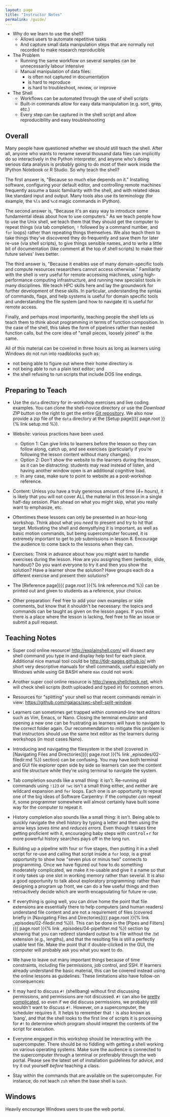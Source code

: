 ```yaml
---
layout: page
title: "Instructor Notes"
permalink: /guide/
---
```

*   Why do we learn to use the shell?
    *   Allows users to automate repetitive tasks
    *   And capture small data manipulation steps that are normally not recorded
        to make research reproducible
*   The Problem
    *   Running the same workflow on several samples can be unnecessarily labour intensive
    *   Manual manipulation of data files:
        *   is often not captured in documentation
        *   is hard to reproduce
        *   is hard to troubleshoot, review, or improve
*   The Shell
    *   Workflows can be automated through the use of shell scripts
    *   Built-in commands allow for easy data manipulation (e.g. sort, grep, etc.)
    *   Every step can be captured in the shell script and allow reproducibility and easy troubleshooting

## Overall

Many people have questioned whether we should still teach the shell.
After all, anyone who wants to rename several thousand data files can
implicitly do so interactively in the Python interpreter, and anyone
who's doing serious data analysis is probably going to do most of their
work inside the IPython Notebook or R Studio.  So why teach the shell?

The first answer is, "Because so much else depends on it." Installing
software, configuring your default editor, and controlling remote
machines frequently assume a basic familiarity with the shell, and with
related ideas like standard input and output.  Many tools also use its
terminology (for example, the `%ls` and `%cd` magic commands in
IPython).

The second answer is, "Because it's an easy way to introduce some
fundamental ideas about how to use computers." As we teach people how to
use the Unix shell, we teach them that they should get the computer to
repeat things (via tab completion, `!` followed by a command number, and
`for` loops) rather than repeating things themselves.  We also teach
them to take things they've discovered they do frequently and save them
for later re-use (via shell scripts), to give things sensible names, and
to write a little bit of documentation (like comment at the top of shell
scripts) to make their future selves' lives better.

The third answer is, "Because it enables use of many domain-specific
tools and compute resources researchers cannot access otherwise."
Familiarity with the shell is very useful for remote accessing machines,
using high-performance computing infrastructure, and running new
specialist tools in many disciplines.  We teach HPC skills here and lay
the groundwork for further development of these skills.  In particular,
understanding the syntax of commands, flags, and help systems is useful
for domain specific tools and understanding the file system (and how to
navigate it) is useful for remote access.

Finally, and perhaps most importantly, teaching people the shell lets us
teach them to think about programming in terms of function composition.
In the case of the shell, this takes the form of pipelines rather than
nested function calls, but the core idea of "small pieces, loosely
joined" is the same.

All of this material can be covered in three hours
as long as learners using Windows do not run into roadblocks such as:

*   not being able to figure out where their home directory is
*   not being able to run a plain text editor; and
*   the shell refusing to run scripts that include DOS line endings.

## Preparing to Teach

*   Use the `data` directory for in-workshop exercises and live coding
    examples.  You can clone the shell-novice directory or use the
    *Download ZIP* button on the right to get the entire [Git
    repository](https://github.com/jyalim/sol-shell-novice). We also now
    provide a zip file of the `data` directory at the [Setup
    page]({{ page.root }}{% link setup.md %}).

*   Website: various practices have been used.
    *   Option 1: Can give links to learners before the lesson so they can follow along,
        catch up,
	and see exercises (particularly if you're following the lesson content without many changes).
    *   Option 2: Don't show the website to the learners during the lesson, as it can be distracting:
        students may read instead of listen, and having another window open is an additional cognitive load.
	*   In any case, make sure to point to website as a post-workshop reference.

*   Content: Unless you have a truly generous amount of time (4+ hours),
    it is likely that you will not cover ALL the material in this lesson
    in a single half-day session.  Plan ahead on what you might skip,
    what you really want to emphasize, etc.

*   Oftentimes these lessons can only be presented in an hour-long
    workshop. Think about what you *need* to present and try to hit that
    target. Motivating the shell and demystfying it is important, as
    well as basic motion commands, but being supercomputer focused, it
    is extremely important to get to job submissions in lesson 8.
    Encourage the audience to come back to the lessons when they can.

*   Exercises: Think in advance about how you might want to handle
    exercises during the lesson.  How are you assigning them (website,
    slide, handout)?  Do you want everyone to try it and then you show
    the solution?  Have a learner show the solution?  Have groups each
    do a different exercise and present their solutions?


*   The [Reference page]({{ page.root }}{% link reference.md %}) can be
    printed out and given to students as a reference, your choice.

*   Other preparation: Feel free to add your own examples or side
    comments, but know that it shouldn't be necessary: the topics and
    commands can be taught as given on the lesson pages.  If you think
    there is a place where the lesson is lacking, feel free to file an
    issue or submit a pull request.

## Teaching Notes

*   Super cool online resource!  <http://explainshell.com/> will dissect
    any shell command you type in and display help text for each piece.
    Additional nice manual tool could be <http://tldr-pages.github.io/>
    with short very descriptive manuals for shell commands, useful
    especially on Windows while using Git BASH where `man` could not
    work.

*   Another super cool online resource is <http://www.shellcheck.net>,
    which will check shell scripts (both uploaded and typed in) for
    common errors.

*   Resources for "splitting" your shell so that recent commands
    remain in view: <https://github.com/rgaiacs/swc-shell-split-window>.

*   Learners can sometimes get trapped within command-line text editors
    such as Vim, Emacs, or Nano.  Closing the terminal emulator and
    opening a new one can be frustrating as learners will have to
    navigate to the correct folder again.  Our recommendation to
    mitigate this problem is that instructors should use the same text
    editor as the learners during workshops (in most cases Nano).

*   Introducing and navigating the filesystem in the shell (covered in
    [Navigating Files and Directories]({{ page.root }}{% link
    _episodes/02-filedir.md %}) section) can be confusing. You may have
    both terminal and GUI file explorer open side by side so learners
    can see the content and file structure while they're using terminal
    to navigate the system.

*   Tab completion sounds like a small thing: it isn't.  Re-running old
    commands using `!123` or `!wc` isn't a small thing either, and
    neither are wildcard expansion and `for` loops.  Each one is an
    opportunity to repeat one of the big ideas of Software Carpentry: if
    the computer *can* repeat it, some programmer somewhere will almost
    certainly have built some way for the computer *to* repeat it.

*   History completion also sounds like a small thing: it isn't. Being
    able to quickly navigate the shell history by typing a letter and
    then using the arrow keys *saves time* and *reduces errors*.
    Even though it takes time getting proficient with it, encouraging
    baby steps with <kbd>control</kbd>+<kbd>r</kbd> for more powerful
    history searches pays off in the long run.

*   Building up a pipeline with four or five stages, then putting it in
    a shell script for re-use and calling that script inside a `for`
    loop, is a great opportunity to show how "seven plus or minus two"
    connects to programming.  Once we have figured out how to do
    something moderately complicated, we make it re-usable and give it a
    name so that it only takes up one slot in working memory rather than
    several.  It is also a good opportunity to talk about exploratory
    programming: rather than designing a program up front, we can do a
    few useful things and then retroactively decide which are worth
    encapsulating for future re-use.

*   If everything is going well, you can drive home the point that file
    extensions are essentially there to help computers (and human
    readers) understand file content and are not a requirement of files
    (covered briefly in [Navigating Files and Directories]({{ page.root
    }}{% link _episodes/02-filedir.md %})).  This can be done in the
    [Pipes and Filters]({{ page.root }}{% link
    _episodes/04-pipefilter.md %}) section by showing that you can
    redirect standard output to a file without the .txt extension (e.g.,
    lengths), and that the resulting file is still a perfectly usable
    text file.  Make the point that if double-clicked in the GUI, the
    computer will probably ask you what you want to do.

*   We have to leave out many important things because of time constraints,
    including file permissions, job control, and SSH.
    If learners already understand the basic material,
    this can be covered instead using the online lessons as guidelines.
    These limitations also have follow-on consequences:

*   It may hard to discuss `#!` (shellbang) without first discussing
    permissions, and permissions are not discussed.  `#!` can also be
    [pretty complicated][shellbang], so even if we did discuss
    permissions, we probably still wouldn't want to discuss `#!`.
    However, on a supercomputer, the scheduler requires it.  It helps to
    remember that `!` is also known as 'bang', and that the shell looks
    to the first line of scripts it is processing for `#!` to determine
    which program should intepret the contents of the script for
    execution.

*   Everyone engaged in this workshop should be interacting with the
    supercomputer. There should be no fiddling with getting a shell
    working on various operating systems. Make sure the audience is
    connected to the supercomputer through a terminal or preferably
    through the web portal.  Please see the latest set of installation
    guidelines for advice, and try it out yourself *before* teaching a
    class.

*  Stay within the commands that are available on the supercomputer.
   For instance, do not teach `zsh` when the base shell is `bash`. 

## Windows

Heavily encourage Windows users to use the web portal.

[shellbang]: http://www.in-ulm.de/~mascheck/various/shebang/

